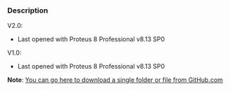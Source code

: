 ### Description

V2.0:
- Last opened with Proteus 8 Professional v8.13 SP0

V1.0:
- Last opened with Proteus 8 Professional v8.13 SP0

**Note**: [You can go here to download a single folder or file from GitHub.com](https://minhaskamal.github.io/DownGit/#/home)